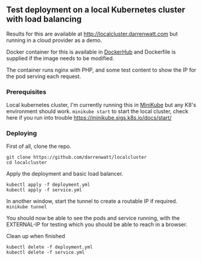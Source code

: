 ## Test deployment on a local Kubernetes cluster with load balancing

Results for this are available at http://localcluster.darrenwatt.com but running in a cloud provider as a demo.

Docker container for this is available in [DockerHub](https://hub.docker.com/repository/docker/darrenwatt/localcluster) and Dockerfile is supplied if the image needs to be modified.

The container runs nginx with PHP, and some test content to show the IP for the pod serving each request.

### Prerequisites

Local kubernetes cluster, I'm currently running this in [MiniKube](https://minikube.sigs.k8s.io/docs/) but any K8's environment should work.
`minikube start` to start the local cluster, check here if you run into trouble https://minikube.sigs.k8s.io/docs/start/

### Deploying

First of all, clone the repo.
```
git clone https://github.com/darrenwatt/localcluster
cd localcluster
```

Apply the deployment and basic load balancer.
```
kubectl apply -f deployment.yml
kubectl apply -f service.yml
```

In another window, start the tunnel to create a routable IP if required.
`minikube tunnel` 

You should now be able to see the pods and service running, with the EXTERNAL-IP for testing which you should be able to reach in a browser.


Clean up when finished
```
kubectl delete -f deployment.yml
kubectl delete -f service.yml
```
